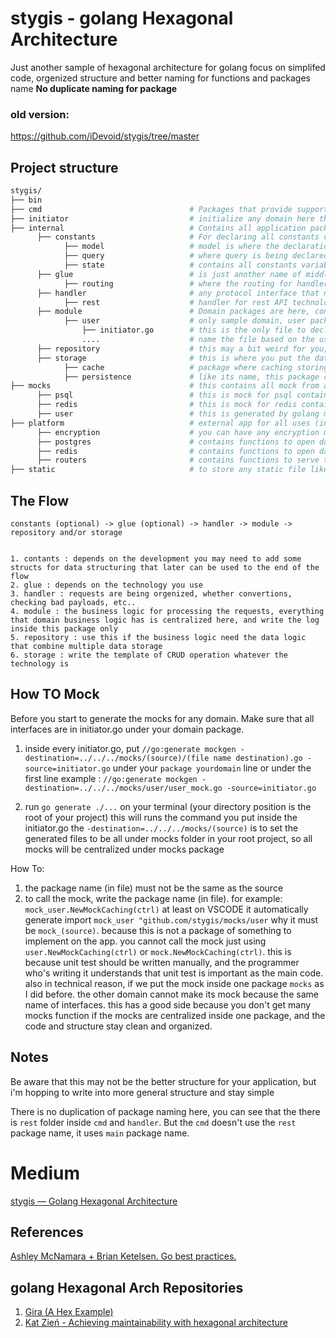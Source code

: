 # stygis - golang Hexagonal Architecture 

Just another sample of hexagonal architecture for golang
focus on simplifed code, orgenized structure and better naming for functions and packages name
**No duplicate naming for package**

### old version:
https://github.com/iDevoid/stygis/tree/master

## Project structure

```sh
stygis/
├── bin                                 
├── cmd                                 # Packages that provide support for a specific program that is being built, this contains cmd for REST, gRPC, etc
├── initiator                           # initialize any domain here that will be called inside cmd, so, no spaghetti init on cmd main package
├── internal                            # Contains all application packages (all functions must have return)
      ├── constants                     # For declaring all constants variable based on it's entity, declaring with full name descripting it
            ├── model                   # model is where the declaration of structs are being written
            ├── query                   # where query is being declared for storage sql, and it's better using sqlx naming system for passing the parameters
            ├── state                   # contains all constants variable (string, int, etc..) like status, or constant strings
      ├── glue                          # is just another name of middleware
            ├── routing                 # where the routing for handlers are assigned based on method and url
      ├── handler                       # any protocol interface that needs handler is being declare here, whether for cleaning input data, error payload handling, etc..
            ├── rest                    # handler for rest API technology
      ├── module                        # Domain packages are here, contains business logic and interfaces that belong to each domain, and no usecase calling other usecase
            ├── user                    # only sample domain, user package which handler for user business logic
                ├── initiator.go        # this is the only file to declare interface methods from storage and repository. also where to put func init the package.
                ....                    # name the file based on the usecase that may contains multiple acticity; example: login usecase for only one activity, profile contains edit profile and show profile
      ├── repository                    # this may a bit weird for you, this package uses for data storing logic, it is an optional if your domain only saves data to one db, but it's different when a domain uses multiple storage, for example caching and multiple persistences
      ├── storage                       # this is where you put the data storing code. whether persistence like postgresql, monggodb, etc. and caching like redis, etc. 
            ├── cache                   # package where caching storing code is written based on its domain.
            ├── persistence             # like its name, this package contains storing code for SQL or noSQL db
├── mocks                               # this contains all mock from any source. it contains some rules. it must be a generate files and the package name must be mock_(source)
      ├── psql                          # this is mock for psql contains package mock_psql, even tho it is written manually, it must have // Code generated manually. DO NOT EDIT.
      ├── redis                         # this is mock for redis contains package mock_redis, even tho it is written manually, it must have // Code generated manually. DO NOT EDIT.
      ├── user                          # this is generated by golang mock official generator
├── platform                            # external app for all uses (in here you can make function without return)
      ├── encryption                    # you can have any encryption method here
      ├── postgres                      # contains functions to open database postgres connections, with mutiple servers can be added, like db master and/or slave
      ├── redis                         # contains functions to open database redis connection, currently it uses only one connection, but this can be adjust just like the postgres connections
      ├── routers                       # contains functions to serve the HTTP Listener using all registered URLs with the handlers
├── static                              # to store any static file like pic, html, etc 
```

## The Flow

```
constants (optional) -> glue (optional) -> handler -> module -> repository and/or storage


1. contants : depends on the development you may need to add some structs for data structuring that later can be used to the end of the flow
2. glue : depends on the technology you use
3. handler : requests are being orgenized, whether convertions, checking bad payloads, etc..
4. module : the business logic for processing the requests, everything that domain business logic has is centralized here, and write the log inside this package only
5. repository : use this if the business logic need the data logic that combine multiple data storage
6. storage : write the template of CRUD operation whatever the technology is
```

## How TO Mock
Before you start to generate the mocks for any domain. Make sure that all interfaces are in initiator.go under your domain package.

1. inside every initiator.go, put `//go:generate mockgen -destination=../../../mocks/(source)/(file name destination).go -source=initiator.go` under your `package yourdomain` line or under the first line
example : `//go:generate mockgen -destination=../../../mocks/user/user_mock.go -source=initiator.go`

2. run `go generate ./...` on your terminal (your directory position is the root of your project)
this will runs the command you put inside the initiator.go
the `-destination=../../../mocks/(source)` is to set the generated files to be all under mocks folder in your root project, so all mocks will be centralized under mocks package

How To:
1. the package name (in file) must not be the same as the source
2. to call the mock, write the package name (in file). for example: `mock_user.NewMockCaching(ctrl)`
at least on VSCODE it automatically generate import `mock_user "github.com/stygis/mocks/user`
why it must be `mock_(source)`. because this is not a package of something to implement on the app. you cannot call the mock just using `user.NewMockCaching(ctrl)` or `mock.NewMockCaching(ctrl)`. this is because unit test should be written manually, and the programmer who's writing it understands that unit test is important as the main code. 
also in technical reason, if we put the mock inside one package `mocks` as I did before. the other domain cannot make its mock because the same name of interfaces. this has a good side because you don't get many mocks function if the mocks are centralized inside one package, and the code and structure stay clean and organized.

## Notes

Be aware that this may not be the better structure for your application, but i'm hopping to write into more general structure and stay simple

There is no duplication of package naming here, you can see that the there is `rest` folder inside `cmd` and `handler`. But the `cmd` doesn't use the `rest` package name, it uses `main` package name.

# Medium
[stygis — Golang Hexagonal Architecture](https://medium.com/p/a2d89d01f84b)

## References
[Ashley McNamara + Brian Ketelsen. Go best practices.](https://youtu.be/MzTcsI6tn-0)

## golang Hexagonal Arch Repositories
1. [Gira (A Hex Example)](https://github.com/Holmes89/hex-example)
2. [Kat Zień - Achieving maintainability with hexagonal architecture](https://github.com/katzien/go-structure-examples/tree/master/domain-hex)